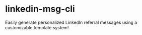 # linkedin-msg-cli
Easily generate personalized LinkedIn referral messages using a customizable template system!
